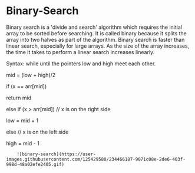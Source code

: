# Binary-Search

Binary search is a 'divide and search' algorithm which requires the initial array to be sorted before searching.
It is called binary because it splits the array into two halves as part of the algorithm. 
Binary search is faster than linear search, especially for large arrays. As the size of the array increases, 
the time it takes to perform a linear search increases linearly.


Syntax:
while until the pointers low and high meet each other.
  
  mid = (low + high)/2
   
   if (x == arr[mid])
      
   return mid
    
   else if (x > arr[mid]) // x is on the right side
       
   low = mid + 1
   
   else                       // x is on the left side
       
   high = mid - 1
   
   
        
        ![binary-search](https://user-images.githubusercontent.com/125429580/234466187-9071c08e-2de6-403f-998d-48a02efe2405.gif)

       
